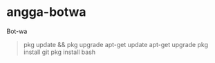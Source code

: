 # angga-botwa
Bot-wa

>pkg update && pkg upgrade
>apt-get update
>apt-get upgrade
>pkg install git
>pkg install bash
>
